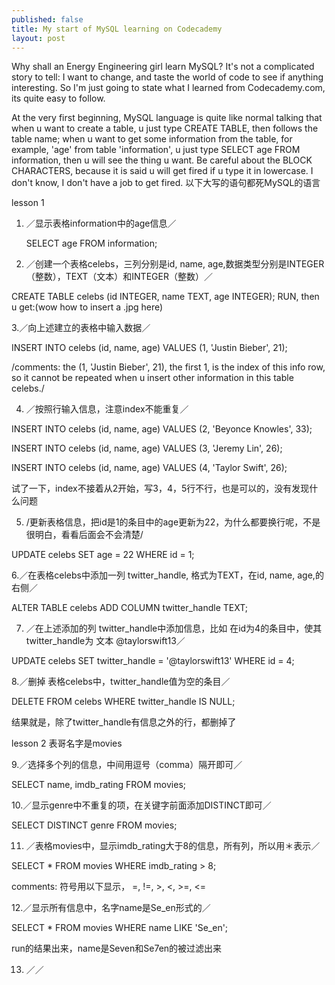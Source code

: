 ```yaml
---
published: false
title: My start of MySQL learning on Codecademy
layout: post
---
```

Why shall an Energy Engineering girl learn MySQL? It's not a complicated story to tell: I want to change, and taste the world of code to see if anything interesting.
So I'm just going to state what I learned from Codecademy.com, its quite easy to follow.

At the very first beginning, MySQL language is quite like normal talking that when u want to create a table, u just type CREATE TABLE, then follows the table name; when u want to get some information from the table, for example, 'age' from table 'information', u just type SELECT age FROM information, then u will see the thing u want.
Be careful about the BLOCK CHARACTERS, because it is said u will get fired if u type it in lowercase. I don't know, I don't have a job to get fired.
以下大写的语句都死MySQL的语言


lesson 1
1. ／显示表格information中的age信息／

   SELECT age FROM information;

2. ／创建一个表格celebs，三列分别是id, name, age,数据类型分别是INTEGER（整数），TEXT（文本）和INTEGER（整数）／

CREATE TABLE celebs (id INTEGER, name TEXT, age INTEGER); RUN, then u get:(wow how to insert a .jpg here)


3.／向上述建立的表格中输入数据／

INSERT INTO celebs (id, name, age) VALUES (1, 'Justin Bieber', 21);

/comments: the (1, 'Justin Bieber', 21), the first 1, is the index of this info row, so it cannot be repeated when u insert other information in this table celebs./

4. ／按照行输入信息，注意index不能重复／

INSERT INTO celebs (id, name, age) VALUES (2, 'Beyonce Knowles', 33); 

INSERT INTO celebs (id, name, age) VALUES (3, 'Jeremy Lin', 26); 

INSERT INTO celebs (id, name, age) VALUES (4, 'Taylor Swift', 26);

试了一下，index不接着从2开始，写3，4，5行不行，也是可以的，没有发现什么问题

5. /更新表格信息，把id是1的条目中的age更新为22，为什么都要换行呢，不是很明白，看看后面会不会清楚/

UPDATE celebs
SET age = 22
WHERE id = 1;

6.／在表格celebs中添加一列 twitter_handle, 格式为TEXT，在id, name, age,的右侧／

ALTER TABLE celebs ADD COLUMN twitter_handle TEXT; 

7. ／在上述添加的列 twitter_handle中添加信息，比如 在id为4的条目中，使其twitter_handle为 文本 @taylorswift13／

UPDATE celebs 
SET twitter_handle = '@taylorswift13' 
WHERE id = 4; 

8.／删掉 表格celebs中，twitter_handle值为空的条目／

DELETE FROM celebs WHERE twitter_handle IS NULL;

结果就是，除了twitter_handle有信息之外的行，都删掉了



lesson 2 表哥名字是movies

9.／选择多个列的信息，中间用逗号（comma）隔开即可／

SELECT name, imdb_rating FROM movies;

10.／显示genre中不重复的项，在关键字前面添加DISTINCT即可／

SELECT DISTINCT genre FROM movies;

11. ／表格movies中，显示imdb_rating大于8的信息，所有列，所以用＊表示／

 SELECT * FROM movies WHERE imdb_rating > 8;

comments: 符号用以下显示， =, !=, >, <, >=, <=

12.／显示所有信息中，名字name是Se_en形式的／

SELECT * FROM movies
WHERE name LIKE 'Se_en';

run的结果出来，name是Seven和Se7en的被过滤出来

13. ／／


